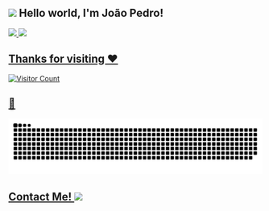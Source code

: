 ## <img src="https://raw.githubusercontent.com/alexnaiman/alexnaiman/master/resources/welcomeglitch.gif" width="50px" /> Hello world, I'm João Pedro!

<div>
  <a href="https://github.com/jpedroreiss"/>
  <img height="160em" src="https://github-readme-stats.vercel.app/api?username=jpedroreiss&show_icons=true&theme=tokyonight&include_all_commits=true&count_private=true"/>
  <img height="160em" src="https://github-readme-stats.vercel.app/api/top-langs/?username=jpedroreiss&layout=compact&langs_count=5&theme=tokyonight"/>
</div>
 
 ## Thanks for visiting :heart:
   ![Visitor Count](https://profile-counter.glitch.me/{jpedroreiss}/count.svg) 
  
##  :snake: 
 <img src="https://raw.githubusercontent.com/Platane/snk/output/github-contribution-grid-snake.svg"/>  
 

## Contact Me! <img src="https://saraletourneau.files.wordpress.com/2019/03/hello-penguin.gif" width="50px" margin-left="200px" />


